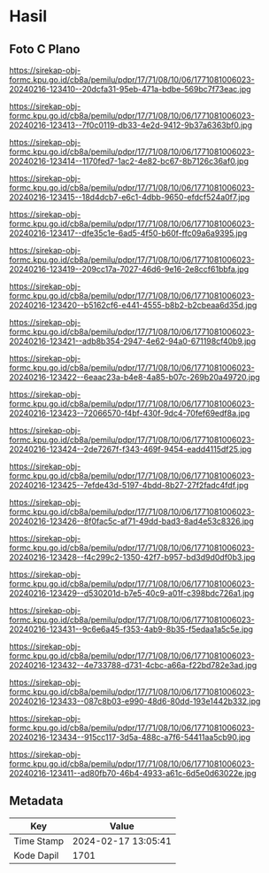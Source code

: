 # Hasil

## Foto C Plano

https://sirekap-obj-formc.kpu.go.id/cb8a/pemilu/pdpr/17/71/08/10/06/1771081006023-20240216-123410--20dcfa31-95eb-471a-bdbe-569bc7f73eac.jpg

https://sirekap-obj-formc.kpu.go.id/cb8a/pemilu/pdpr/17/71/08/10/06/1771081006023-20240216-123413--7f0c0119-db33-4e2d-9412-9b37a6363bf0.jpg

https://sirekap-obj-formc.kpu.go.id/cb8a/pemilu/pdpr/17/71/08/10/06/1771081006023-20240216-123414--1170fed7-1ac2-4e82-bc67-8b7126c36af0.jpg

https://sirekap-obj-formc.kpu.go.id/cb8a/pemilu/pdpr/17/71/08/10/06/1771081006023-20240216-123415--18d4dcb7-e6c1-4dbb-9650-efdcf524a0f7.jpg

https://sirekap-obj-formc.kpu.go.id/cb8a/pemilu/pdpr/17/71/08/10/06/1771081006023-20240216-123417--dfe35c1e-6ad5-4f50-b60f-ffc09a6a9395.jpg

https://sirekap-obj-formc.kpu.go.id/cb8a/pemilu/pdpr/17/71/08/10/06/1771081006023-20240216-123419--209cc17a-7027-46d6-9e16-2e8ccf61bbfa.jpg

https://sirekap-obj-formc.kpu.go.id/cb8a/pemilu/pdpr/17/71/08/10/06/1771081006023-20240216-123420--b5162cf6-e441-4555-b8b2-b2cbeaa6d35d.jpg

https://sirekap-obj-formc.kpu.go.id/cb8a/pemilu/pdpr/17/71/08/10/06/1771081006023-20240216-123421--adb8b354-2947-4e62-94a0-671198cf40b9.jpg

https://sirekap-obj-formc.kpu.go.id/cb8a/pemilu/pdpr/17/71/08/10/06/1771081006023-20240216-123422--6eaac23a-b4e8-4a85-b07c-269b20a49720.jpg

https://sirekap-obj-formc.kpu.go.id/cb8a/pemilu/pdpr/17/71/08/10/06/1771081006023-20240216-123423--72066570-f4bf-430f-9dc4-70fef69edf8a.jpg

https://sirekap-obj-formc.kpu.go.id/cb8a/pemilu/pdpr/17/71/08/10/06/1771081006023-20240216-123424--2de7267f-f343-469f-9454-eadd4115df25.jpg

https://sirekap-obj-formc.kpu.go.id/cb8a/pemilu/pdpr/17/71/08/10/06/1771081006023-20240216-123425--7efde43d-5197-4bdd-8b27-27f2fadc4fdf.jpg

https://sirekap-obj-formc.kpu.go.id/cb8a/pemilu/pdpr/17/71/08/10/06/1771081006023-20240216-123426--8f0fac5c-af71-49dd-bad3-8ad4e53c8326.jpg

https://sirekap-obj-formc.kpu.go.id/cb8a/pemilu/pdpr/17/71/08/10/06/1771081006023-20240216-123428--f4c299c2-1350-42f7-b957-bd3d9d0df0b3.jpg

https://sirekap-obj-formc.kpu.go.id/cb8a/pemilu/pdpr/17/71/08/10/06/1771081006023-20240216-123429--d530201d-b7e5-40c9-a01f-c398bdc726a1.jpg

https://sirekap-obj-formc.kpu.go.id/cb8a/pemilu/pdpr/17/71/08/10/06/1771081006023-20240216-123431--9c6e6a45-f353-4ab9-8b35-f5edaa1a5c5e.jpg

https://sirekap-obj-formc.kpu.go.id/cb8a/pemilu/pdpr/17/71/08/10/06/1771081006023-20240216-123432--4e733788-d731-4cbc-a66a-f22bd782e3ad.jpg

https://sirekap-obj-formc.kpu.go.id/cb8a/pemilu/pdpr/17/71/08/10/06/1771081006023-20240216-123433--087c8b03-e990-48d6-80dd-193e1442b332.jpg

https://sirekap-obj-formc.kpu.go.id/cb8a/pemilu/pdpr/17/71/08/10/06/1771081006023-20240216-123434--915cc117-3d5a-488c-a7f6-54411aa5cb90.jpg

https://sirekap-obj-formc.kpu.go.id/cb8a/pemilu/pdpr/17/71/08/10/06/1771081006023-20240216-123411--ad80fb70-46b4-4933-a61c-6d5e0d63022e.jpg


## Metadata

| Key        | Value               |
| ---------- | ------------------- |
| Time Stamp | 2024-02-17 13:05:41 |
| Kode Dapil | 1701                |




